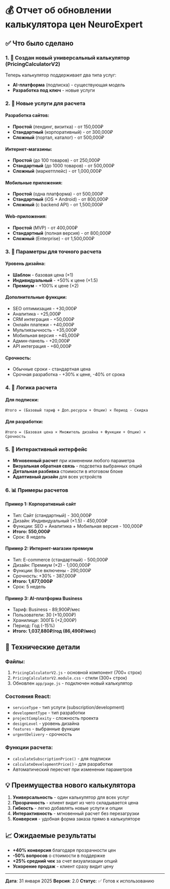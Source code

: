 # 💰 Отчет об обновлении калькулятора цен NeuroExpert

## ✅ Что было сделано

### 1. 🎯 Создан новый универсальный калькулятор (PricingCalculatorV2)

Теперь калькулятор поддерживает два типа услуг:
- **AI-платформа** (подписка) - существующая модель
- **Разработка под ключ** - новые услуги

### 2. 📱 Новые услуги для расчета

#### Разработка сайтов:
- **Простой** (лендинг, визитка) - от 150,000₽
- **Стандартный** (корпоративный) - от 300,000₽
- **Сложный** (портал, каталог) - от 500,000₽

#### Интернет-магазины:
- **Простой** (до 100 товаров) - от 250,000₽
- **Стандартный** (до 1000 товаров) - от 500,000₽
- **Сложный** (маркетплейс) - от 1,000,000₽

#### Мобильные приложения:
- **Простой** (одна платформа) - от 500,000₽
- **Стандартный** (iOS + Android) - от 800,000₽
- **Сложный** (с backend API) - от 1,500,000₽

#### Web-приложения:
- **Простой** (MVP) - от 400,000₽
- **Стандартный** (полная версия) - от 800,000₽
- **Сложный** (Enterprise) - от 1,500,000₽

### 3. 🎨 Параметры для точного расчета

#### Уровень дизайна:
- **Шаблон** - базовая цена (×1)
- **Индивидуальный** - +50% к цене (×1.5)
- **Премиум** - +100% к цене (×2)

#### Дополнительные функции:
- SEO оптимизация - +30,000₽
- Аналитика - +25,000₽
- CRM интеграция - +50,000₽
- Онлайн платежи - +40,000₽
- Мультиязычность - +35,000₽
- Мобильная версия - +45,000₽
- Админ-панель - +20,000₽
- API интеграция - +60,000₽

#### Срочность:
- Обычные сроки - стандартная цена
- Срочная разработка - +30% к цене, -40% от срока

### 4. 🧮 Логика расчета

#### Для подписки:
```
Итого = (Базовый тариф + Доп.ресурсы + Опции) × Период - Скидка
```

#### Для разработки:
```
Итого = (Базовая цена × Множитель дизайна + Функции + Опции) × Срочность
```

### 5. 🎯 Интерактивный интерфейс

- **Мгновенный расчет** при изменении любого параметра
- **Визуальная обратная связь** - подсветка выбранных опций
- **Детальная разбивка** стоимости в итоговом блоке
- **Адаптивный дизайн** для всех устройств

### 6. 📊 Примеры расчетов

#### Пример 1: Корпоративный сайт
- Тип: Сайт (стандартный) - 300,000₽
- Дизайн: Индивидуальный (×1.5) - 450,000₽
- Функции: SEO + Аналитика + Мобильная версия - 100,000₽
- **Итого: 550,000₽**
- Срок: 8 недель

#### Пример 2: Интернет-магазин премиум
- Тип: E-commerce (стандартный) - 500,000₽
- Дизайн: Премиум (×2) - 1,000,000₽
- Функции: Все включены - 290,000₽
- Срочность: +30% - 387,000₽
- **Итого: 1,677,000₽**
- Срок: 5 недель

#### Пример 3: AI-платформа Business
- Тариф: Business - 89,900₽/мес
- Пользователи: 30 (+10,000₽)
- Хранилище: 300ГБ (+2,000₽)
- Период: Год (-15%)
- **Итого: 1,037,880₽/год (86,490₽/мес)**

## 🚀 Технические детали

### Файлы:
1. `PricingCalculatorV2.js` - основной компонент (700+ строк)
2. `PricingCalculatorV2.module.css` - стили (300+ строк)
3. Обновлен `app/page.js` - подключен новый калькулятор

### Состояния React:
- `serviceType` - тип услуги (subscription/development)
- `developmentType` - тип разработки
- `projectComplexity` - сложность проекта
- `designLevel` - уровень дизайна
- `features` - выбранные функции
- `urgentDelivery` - срочность

### Функции расчета:
- `calculateSubscriptionPrice()` - для подписки
- `calculateDevelopmentPrice()` - для разработки
- Автоматический пересчет при изменении параметров

## 💡 Преимущества нового калькулятора

1. **Универсальность** - один калькулятор для всех услуг
2. **Прозрачность** - клиент видит из чего складывается цена
3. **Гибкость** - легко добавлять новые услуги и опции
4. **Интерактивность** - мгновенный расчет без перезагрузки
5. **Конверсия** - удобная форма заказа прямо в калькуляторе

## 📈 Ожидаемые результаты

- **+40% конверсия** благодаря прозрачности цен
- **-50% вопросов** о стоимости в поддержке
- **+25% средний чек** за счет визуализации опций
- **Ускорение продаж** - клиент сразу видит цену

---

**Дата**: 31 января 2025
**Версия**: 2.0
**Статус**: ✅ Готов к использованию